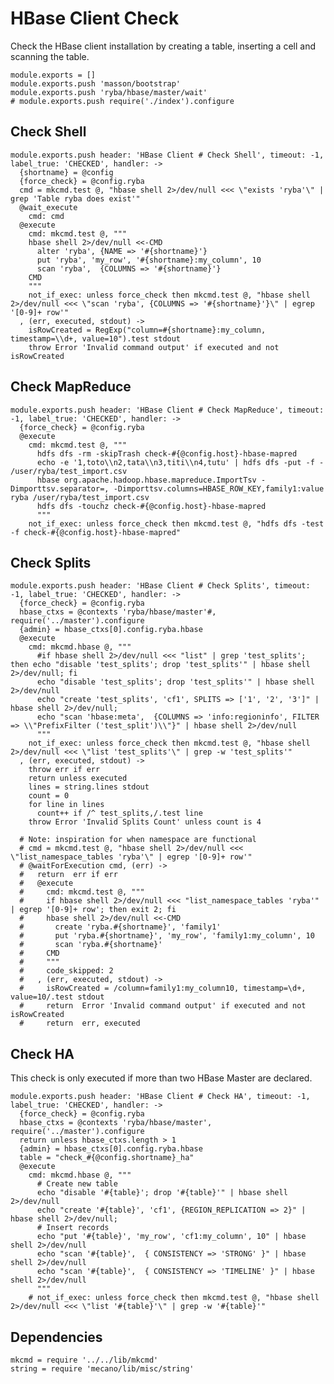 
# HBase Client Check

Check the HBase client installation by creating a table, inserting a cell and
scanning the table.

    module.exports = []
    module.exports.push 'masson/bootstrap'
    module.exports.push 'ryba/hbase/master/wait'
    # module.exports.push require('./index').configure

## Check Shell

    module.exports.push header: 'HBase Client # Check Shell', timeout: -1, label_true: 'CHECKED', handler: ->
      {shortname} = @config
      {force_check} = @config.ryba
      cmd = mkcmd.test @, "hbase shell 2>/dev/null <<< \"exists 'ryba'\" | grep 'Table ryba does exist'"
      @wait_execute
        cmd: cmd
      @execute
        cmd: mkcmd.test @, """
        hbase shell 2>/dev/null <<-CMD
          alter 'ryba', {NAME => '#{shortname}'}
          put 'ryba', 'my_row', '#{shortname}:my_column', 10
          scan 'ryba',  {COLUMNS => '#{shortname}'}
        CMD
        """
        not_if_exec: unless force_check then mkcmd.test @, "hbase shell 2>/dev/null <<< \"scan 'ryba', {COLUMNS => '#{shortname}'}\" | egrep '[0-9]+ row'"
      , (err, executed, stdout) ->
        isRowCreated = RegExp("column=#{shortname}:my_column, timestamp=\\d+, value=10").test stdout
        throw Error 'Invalid command output' if executed and not isRowCreated

## Check MapReduce

    module.exports.push header: 'HBase Client # Check MapReduce', timeout: -1, label_true: 'CHECKED', handler: ->
      {force_check} = @config.ryba
      @execute
        cmd: mkcmd.test @, """
          hdfs dfs -rm -skipTrash check-#{@config.host}-hbase-mapred
          echo -e '1,toto\\n2,tata\\n3,titi\\n4,tutu' | hdfs dfs -put -f - /user/ryba/test_import.csv
          hbase org.apache.hadoop.hbase.mapreduce.ImportTsv -Dimporttsv.separator=, -Dimporttsv.columns=HBASE_ROW_KEY,family1:value ryba /user/ryba/test_import.csv
          hdfs dfs -touchz check-#{@config.host}-hbase-mapred
          """
        not_if_exec: unless force_check then mkcmd.test @, "hdfs dfs -test -f check-#{@config.host}-hbase-mapred"

## Check Splits

    module.exports.push header: 'HBase Client # Check Splits', timeout: -1, label_true: 'CHECKED', handler: ->
      {force_check} = @config.ryba
      hbase_ctxs = @contexts 'ryba/hbase/master'#, require('../master').configure
      {admin} = hbase_ctxs[0].config.ryba.hbase
      @execute
        cmd: mkcmd.hbase @, """
          #if hbase shell 2>/dev/null <<< "list" | grep 'test_splits'; then echo "disable 'test_splits'; drop 'test_splits'" | hbase shell 2>/dev/null; fi
          echo "disable 'test_splits'; drop 'test_splits'" | hbase shell 2>/dev/null
          echo "create 'test_splits', 'cf1', SPLITS => ['1', '2', '3']" | hbase shell 2>/dev/null;
          echo "scan 'hbase:meta',  {COLUMNS => 'info:regioninfo', FILTER => \\"PrefixFilter ('test_split')\\"}" | hbase shell 2>/dev/null
          """
        not_if_exec: unless force_check then mkcmd.test @, "hbase shell 2>/dev/null <<< \"list 'test_splits'\" | grep -w 'test_splits'"
      , (err, executed, stdout) ->
        throw err if err
        return unless executed
        lines = string.lines stdout
        count = 0
        for line in lines
          count++ if /^ test_splits,/.test line
        throw Error 'Invalid Splits Count' unless count is 4

      # Note: inspiration for when namespace are functional
      # cmd = mkcmd.test @, "hbase shell 2>/dev/null <<< \"list_namespace_tables 'ryba'\" | egrep '[0-9]+ row'"
      # @waitForExecution cmd, (err) ->
      #   return  err if err
      #   @execute
      #     cmd: mkcmd.test @, """
      #     if hbase shell 2>/dev/null <<< "list_namespace_tables 'ryba'" | egrep '[0-9]+ row'; then exit 2; fi
      #     hbase shell 2>/dev/null <<-CMD
      #       create 'ryba.#{shortname}', 'family1'
      #       put 'ryba.#{shortname}', 'my_row', 'family1:my_column', 10
      #       scan 'ryba.#{shortname}'
      #     CMD
      #     """
      #     code_skipped: 2
      #   , (err, executed, stdout) ->
      #     isRowCreated = /column=family1:my_column10, timestamp=\d+, value=10/.test stdout
      #     return  Error 'Invalid command output' if executed and not isRowCreated
      #     return  err, executed

## Check HA

This check is only executed if more than two HBase Master are declared.

    module.exports.push header: 'HBase Client # Check HA', timeout: -1, label_true: 'CHECKED', handler: ->
      {force_check} = @config.ryba
      hbase_ctxs = @contexts 'ryba/hbase/master', require('../master').configure
      return unless hbase_ctxs.length > 1
      {admin} = hbase_ctxs[0].config.ryba.hbase
      table = "check_#{@config.shortname}_ha"
      @execute
        cmd: mkcmd.hbase @, """
          # Create new table
          echo "disable '#{table}'; drop '#{table}'" | hbase shell 2>/dev/null
          echo "create '#{table}', 'cf1', {REGION_REPLICATION => 2}" | hbase shell 2>/dev/null;
          # Insert records
          echo "put '#{table}', 'my_row', 'cf1:my_column', 10" | hbase shell 2>/dev/null
          echo "scan '#{table}',  { CONSISTENCY => 'STRONG' }" | hbase shell 2>/dev/null
          echo "scan '#{table}',  { CONSISTENCY => 'TIMELINE' }" | hbase shell 2>/dev/null
          """
        # not_if_exec: unless force_check then mkcmd.test @, "hbase shell 2>/dev/null <<< \"list '#{table}'\" | grep -w '#{table}'"

## Dependencies

    mkcmd = require '../../lib/mkcmd'
    string = require 'mecano/lib/misc/string'
